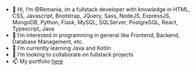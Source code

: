 - 👋 Hi, I’m @Remania, im a fullstack developer with knowledge in HTML, CSS, Javascript, Bootstrap, JQuery, Sass, NodeJS, ExpressJS, MongoDB, Python, Flask, MySQL, SQLServer, PostgreSQL, React, Typescript, Java
- 👀 I’m interested in programming in general like Frontend, Backend, Database Management, etc.
- 🌱 I’m currently learning Java and Kotlin
- 💞️ I’m looking to collaborate on fullstack projects
- 📫 My portfolio [here](https://remaniaportfolio.netlify.app/)

<!---
Remania/Remania is a ✨ special ✨ repository because its `README.md` (this file) appears on your GitHub profile.
You can click the Preview link to take a look at your changes.
--->
